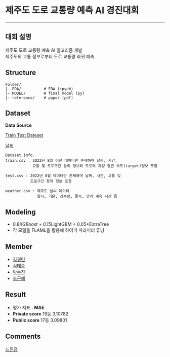 # 제주도 도로 교통량 예측 AI 경진대회

---
## 대회 설명
제주도 도로 교통량 예측 AI 알고리즘 개발  
제주도의 교통 정보로부터 도로 교통량 회귀 예측



## Structure

```
Folder/
|- EDA/          # EDA (ipynb)
|- MODEL/        # final model (py)
|- reference/    # paper (pdf)
```

## Dataset
**Data Source**

[Train Test Dateset](https://dacon.io/competitions/official/235985/overview/description)

[날씨](https://data.kma.go.kr/data/grnd/selectAsosRltmList.do?pgmNo=36&tabNo=2#)  
```
Dataset Info.
train.csv : 2022년 8월 이전 데이터만 존재하며 날짜, 시간,
            교통 및 도로구간 등의 정보와 도로의 차량 평균 속도(target)정보 포함
    
test.csv : 2022년 8월 데이터만 존재하며 날짜, 시간, 교통 및
           도로구간 등의 정보 포함

weather.csv : 제주도 날씨 데이터
              일시, 기온, 강수량, 풍속, 안개 계속 시간 등
```

## Modeling

- 0.8*XGBoost + 0.15*LightGBM + 0.05*ExtraTree
- 각 모델을 FLAML을 활용해 하이퍼 파라미터 튜닝

## **Member**
- [김경민](https://github.com/wonderkyeom)
- [김태종](https://github.com/xowhddk123)
- [박수진](https://github.com/darkhairlove)
- [조근혜](https://github.com/GH-Jo)

## Result
- 평가 지표 : **MAE**
- **Private score** 19등 3.10782
- **Public score** 17등 3.09801 

## Comments
[느낀점](https://www.notion.so/40c65577c29b46b585cc8712a5b060d9?pvs=4#a401159915684fbdab79d7c8d2cb680b)
